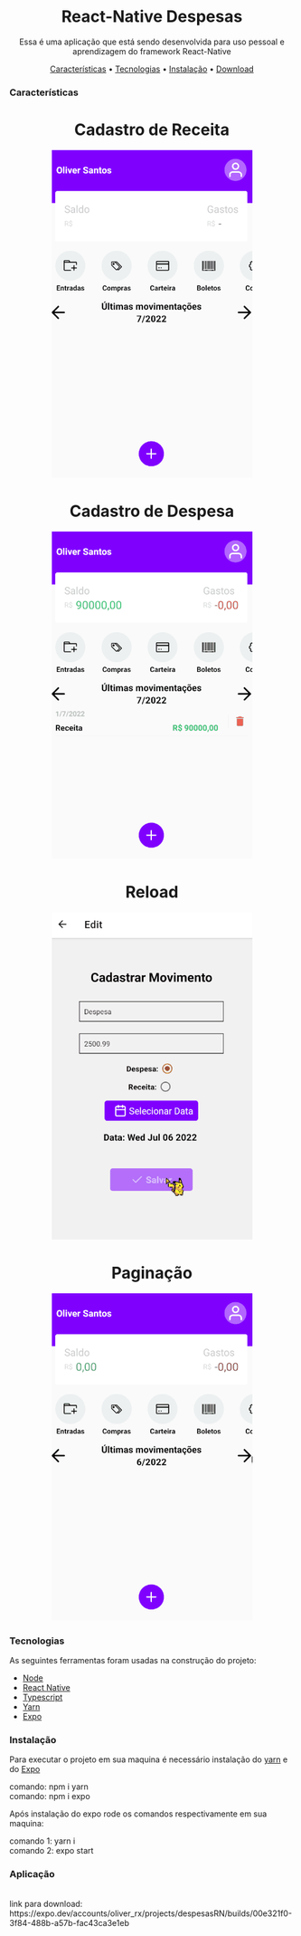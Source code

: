 <h1 align="center">React-Native Despesas</h1>

<p align="center">Essa é uma aplicação que está sendo desenvolvida para uso pessoal e aprendizagem do framework React-Native</p>

<p align="center">
 <a href="#características">Características</a> •
 <a href="#tecnologias">Tecnologias</a> •
 <a href="#instalação">Instalação</a> •
 <a href="#aplicação">Download</a>
</p>

### Características

<div align="center">
  <h1 align="center">Cadastro de Receita</h1>
  <center><img alt="React-Native Despesas" title="Cadastro de Receita" src="./assets/RNcadastroReceita.gif" /></center>
  <h1 align="center">Cadastro de Despesa</h1>
  <center><img alt="React-Native Despesas" title="Cadastro de Despesa" src="./assets/RNcadastroDespesa.gif" /></center>
  <h1 align="center">Reload</h1>
  <center><img alt="React-Native Despesas" title="Recarregamento" src="./assets/RNLoad.gif" /></center>
  <h1 align="center">Paginação</h1>
  <center><img alt="React-Native Despesas" title="Sistema de Paginação" src="./assets/RNPaginacao.gif" /></center>
</div>

### Tecnologias

As seguintes ferramentas foram usadas na construção do projeto:

- [Node](https://nodejs.org/en/)
- [React Native](https://reactnative.dev/)
- [Typescript](https://www.typescriptlang.org/)
- [Yarn](https://www.npmjs.com/package/yarn)
- [Expo](https://expo.dev/)

### Instalação

Para executar o projeto em sua maquina é necessário instalação do [yarn](https://www.npmjs.com/package/yarn) e do [Expo](https://www.npmjs.com/package/expo)

comando: npm i yarn
<br/>
comando: npm i expo

Após instalação do expo rode os comandos respectivamente em sua maquina:

comando 1: yarn i
<br/>
comando 2: expo start

### Aplicação
<br/>
link para download: https://expo.dev/accounts/oliver_rx/projects/despesasRN/builds/00e321f0-3f84-488b-a57b-fac43ca3e1eb
